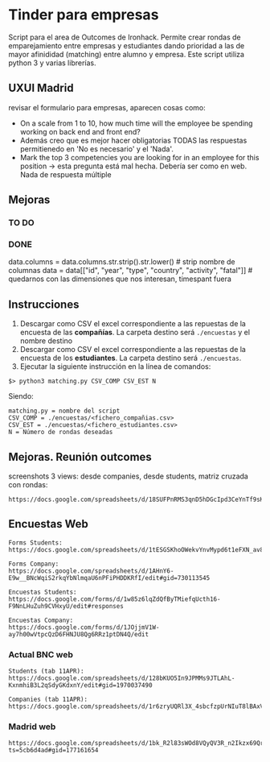 # Tinder para empresas

Script para el area de Outcomes de Ironhack. Permite crear rondas de emparejamiento entre empresas y estudiantes dando prioridad a las de mayor afinididad (matching) entre alumno y empresa. 
Este script utiliza python 3 y varias librerías. 

## UXUI Madrid

revisar el formulario para empresas, aparecen cosas como: 
- On a scale from 1 to 10, how much time will the employee be spending working on back end and front end?
- Además creo que es mejor hacer obligatorias TODAS las respuestas permitienedo en 'No es necesario' y el 'Nada'. 
- Mark the top 3 competencies you are looking for in an employee for this position -> esta pregunta está mal hecha. Debería ser como en web. Nada de respuesta múltiple


## Mejoras
### TO DO


### DONE
data.columns = data.columns.str.strip().str.lower() # strip nombre de columnas
data = data[["id", "year", "type", "country", "activity", "fatal"]] # quedarnos con las dimensiones que nos interesan, timespant fuera


## Instrucciones
1. Descargar como CSV el excel correspondiente a las repuestas de la encuesta de las **compañías**. La carpeta destino será ```./encuestas``` y el nombre destino 
2. Descargar como CSV el excel correspondiente a las repuestas de la encuesta de los **estudiantes**. La carpeta destino será ```./encuestas```. 
3. Ejecutar la siguiente instrucción en la línea de comandos: 
```
$> python3 matching.py CSV_COMP CSV_EST N
```
Siendo: 
```
matching.py = nombre del script
CSV_COMP = ./encuestas/<fichero_compañias.csv>
CSV_EST = ./encuestas/<fichero_estudiantes.csv>
N = Número de rondas deseadas
```

## Mejoras. Reunión outcomes

screenshots
3 views: desde companies, desde students, matriz cruzada con rondas: 
```
https://docs.google.com/spreadsheets/d/18SUFPnRMS3qnD5hDGcIpd3CeYnTf9sK8_Jb6mMj939g/edit#gid=1412799612
```




## Encuestas Web

```
Forms Students: 
https://docs.google.com/spreadsheets/d/1tESGSKhoOWekvYnvMypd6t1eFXN_av8F60wyxPkbUb8/edit#gid=1960323408

Forms Company: 
https://docs.google.com/spreadsheets/d/1AHnY6-E9w__BNcWqiS2rkqYbNlmqaU6nPFiPHDDKRfI/edit#gid=730113545

Encuestas Students: 
https://docs.google.com/forms/d/1w85z6lqZdQfByTMiefqUcth16-F9NnLHuZuh9CVHxyU/edit#responses

Encuestas Company: 
https://docs.google.com/forms/d/1JOjjmV1W-ay7h00wVtpcQzD6FHNJU8Qg6RRz1ptDN4Q/edit
```
### Actual BNC web
```
Students (tab 11APR): https://docs.google.com/spreadsheets/d/128bKUO5In9JPMMs9JTLAhL-KxnmhiB3L2qSdyGKdxnY/edit#gid=1970037490

Companies (tab 11APR): https://docs.google.com/spreadsheets/d/1r6zryUQRl3X_4sbcfzpUrNIuT8lBAxVC7Ov7tItmfhc/edit#gid=1943728679
```
### Madrid web
```
https://docs.google.com/spreadsheets/d/1bk_R2l83sWOd8VQyQV3R_n2Ikzx69QrMpfyvg6PpYms/edit?ts=5cb6d4ad#gid=177161654
```
